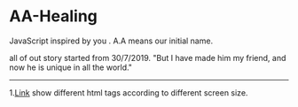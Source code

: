 # AA-Healing
JavaScript  inspired by you .
A.A means our initial name.


all of out story started from 30/7/2019.
"But I have made him my friend, and now he is unique in all the world."

---
1.[Link](front-end/resize_content.html) show different html tags according to different screen size. 
